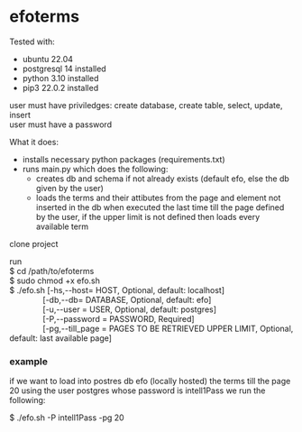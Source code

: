 # efoterms


Tested with:
  - ubuntu 22.04
  - postgresql 14 installed
  - python 3.10 installed
  - pip3 22.0.2 installed
  
 user must have priviledges: create database, create table, select, update, insert </br>
 user must have a password
 
 What it does:
  - installs necessary python packages (requirements.txt)
  - runs main.py which does the following:
    * creates db and schema if not already exists (default efo, else the db given by the user)
    * loads the terms and their attibutes from the page and element not inserted in the db when executed the last time till the page defined by the user, if the upper limit is not defined then loads every available term

clone project

run </br>
$ cd /path/to/efoterms </br>
$ sudo chmod +x efo.sh </br>
$ ./efo.sh [-hs,--host= HOST, Optional, default: localhost] </br>
&nbsp;&nbsp;&nbsp;&nbsp;&nbsp;&nbsp;&nbsp;&nbsp;&nbsp;&nbsp;&nbsp;&nbsp;&nbsp;&nbsp;&nbsp;[-db,--db= DATABASE, Optional, default: efo] </br>
&nbsp;&nbsp;&nbsp;&nbsp;&nbsp;&nbsp;&nbsp;&nbsp;&nbsp;&nbsp;&nbsp;&nbsp;&nbsp;&nbsp;&nbsp;[-u,--user = USER, Optional, default: postgres] </br>
&nbsp;&nbsp;&nbsp;&nbsp;&nbsp;&nbsp;&nbsp;&nbsp;&nbsp;&nbsp;&nbsp;&nbsp;&nbsp;&nbsp;&nbsp;[-P,--password = PASSWORD, Required] </br>
&nbsp;&nbsp;&nbsp;&nbsp;&nbsp;&nbsp;&nbsp;&nbsp;&nbsp;&nbsp;&nbsp;&nbsp;&nbsp;&nbsp;&nbsp;[-pg,--till_page = PAGES TO BE RETRIEVED UPPER LIMIT, Optional, default: last available page] </br>

<h3>example</h3>
<p>if we want to load into postres db efo (locally hosted) the terms till the page 20 using the user postgres whose password is intell1Pass we run the following:</p>
<p>$ ./efo.sh -P intell1Pass -pg 20</p>
